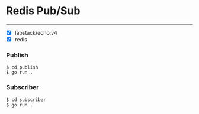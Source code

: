# Redis Pub/Sub

---


- [x] labstack/echo:v4
- [x] redis

### Publish
```
$ cd publish 
$ go run .
```

### Subscriber
```
$ cd subscriber 
$ go run .
```
